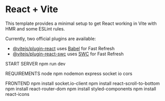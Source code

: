 # React + Vite

This template provides a minimal setup to get React working in Vite with HMR and some ESLint rules.

Currently, two official plugins are available:

- [@vitejs/plugin-react](https://github.com/vitejs/vite-plugin-react/blob/main/packages/plugin-react/README.md) uses [Babel](https://babeljs.io/) for Fast Refresh
- [@vitejs/plugin-react-swc](https://github.com/vitejs/vite-plugin-react-swc) uses [SWC](https://swc.rs/) for Fast Refresh

START SERVER
npm run dev

REQUIREMENTS
node
npm
nodemon
express
socket io
cors

FRONTEND
npm install socket.io-client
npm install react-scroll-to-bottom
npm install react-router-dom
npm install styled-components
npm install react-icons

